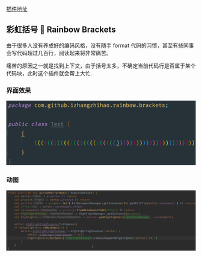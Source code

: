 [插件地址](https://github.com/izhangzhihao/intellij-rainbow-brackets)

## 彩虹括号 :rainbow: Rainbow Brackets 

由于很多人没有养成好的编码风格，没有随手 format 代码的习惯，甚至有些同事会写代码超过几百行，阅读起来将非常痛苦。

痛苦的原因之一就是找到上下文，由于括号太多，不确定当前代码行是否属于某个代码块，此时这个插件就会帮上大忙.



### 界面效果 

![](../.vuepress/public/1825757-20191202154819590-1192501650.png)



### 动图

![](../.vuepress/public/1825757-20191202154825538-766290629.gif)

